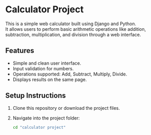 # Calculator Project

This is a simple web calculator built using Django and Python.  
It allows users to perform basic arithmetic operations like addition, subtraction, multiplication, and division through a web interface.

## Features

- Simple and clean user interface.
- Input validation for numbers.
- Operations supported: Add, Subtract, Multiply, Divide.
- Displays results on the same page.

## Setup Instructions

1. Clone this repository or download the project files.

2. Navigate into the project folder:

   ```bash
   cd "calculator project"
